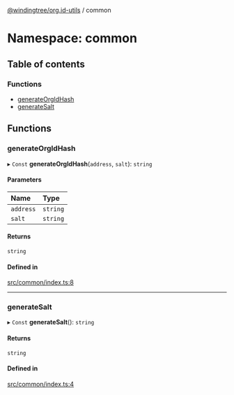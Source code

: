 [@windingtree/org.id-utils](../README.md) / common

# Namespace: common

## Table of contents

### Functions

- [generateOrgIdHash](common.md#generateorgidhash)
- [generateSalt](common.md#generatesalt)

## Functions

### generateOrgIdHash

▸ `Const` **generateOrgIdHash**(`address`, `salt`): `string`

#### Parameters

| Name | Type |
| :------ | :------ |
| `address` | `string` |
| `salt` | `string` |

#### Returns

`string`

#### Defined in

[src/common/index.ts:8](https://github.com/windingtree/org.id-sdk/blob/c34f680/packages/utils/src/common/index.ts#L8)

___

### generateSalt

▸ `Const` **generateSalt**(): `string`

#### Returns

`string`

#### Defined in

[src/common/index.ts:4](https://github.com/windingtree/org.id-sdk/blob/c34f680/packages/utils/src/common/index.ts#L4)
